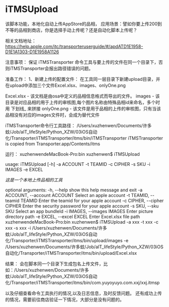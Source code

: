 # iTMSUpload
该脚本功能，本地化自动上传AppStore的品相，
应用场景：譬如你要上传200到不等的品相到商店，你是选择手动上传呢？还是自动化脚本上传呢？

相关文档地址：
https://help.apple.com/itc/transporteruserguide/#/apdATD1E1958-D1E1A1303-D1E1958A1126

注意事项：
保证 iTMSTransporter 命令工具与要上传的文件在同一个目录下，否则iTMSTransporter会报出路径错误的问题。

准备工作：
1、新建上传的配置文件：
在工具同一层目录下新建upload目录，并在upload中添加三个文件Excel.xlsx、images、onlyOne.png

Excel.xlsx  -  该文档是由osa中定义的品相信息格式而导出的文件。
images  -  该目录是对应品相的用于上传的审核图,每个图片名称由特殊品相id来命名，多个时用 下划线_ 来拼接
onlyOne.png   -  该文件是用于品相的上传的审核图，只有当该品相没有对应的images文件时，会成为替代文件

iTMSTransporter命令行工具路径：
/Users/xuzhenwen/Documents/许多蚊/Job/aIT_lifeStyle/Python_XZW/03iOS自动化/Transporter/iTMSTransporter/itms/bin/iTMSTransporter 
iTMSTransporter is copied from Transporter.app/Contents/itms

运行：
xuzhenwendeMacBook-Pro:bin xuzhenwen$ iTMSUpload

usage: iTMSUpload [-h] -a ACCOUNT -t TEAMID -c CIPHER -s SKU -i IMAGES -e EXCEL

*这是一个本地上传品相的工具*

optional arguments:
  -h, --help            show this help message and exit
  -a ACCOUNT, --account ACCOUNT
                        Select an apple account
  -t TEAMID, --teamid TEAMID
                        Enter the teamid for your apple account
  -c CIPHER, --cipher CIPHER
                        Enter the security password for your apple account
  -s SKU, --sku SKU     Select an app bundleId
  -i IMAGES, --images IMAGES
                        Enter picture directory path
  -e EXCEL, --excel EXCEL
                        Enter Excel.xlsx file path
xuzhenwendeMacBook-Pro:bin xuzhenwen$ iTMSUpload -a xxx -t xxx -c xxx -s xxx -i /Users/xuzhenwen/Documents/许多蚊/Job/aIT_lifeStyle/Python_XZW/03iOS自动化/Transporter/iTMSTransporter/itms/bin/upload/images -e /Users/xuzhenwen/Documents/许多蚊/Job/aIT_lifeStyle/Python_XZW/03iOS自动化/Transporter/iTMSTransporter/itms/bin/upload/Excel.xlsx

结果：
会在脚本同一个目录下生成包名上传文件，比如：/Users/xuzhenwen/Documents/许多蚊/Job/aIT_lifeStyle/Python_XZW/03iOS自动化/Transporter/iTMSTransporter/itms/bin/com.yuyoyuyo.com.xxj/xxj.itmsp

以及仔细查看命令工具执行的情况,以及日志信息，及时反馈问题。
还有成功上传的情况，需要前往商店验证一下情况，大部分是没有问题的。









